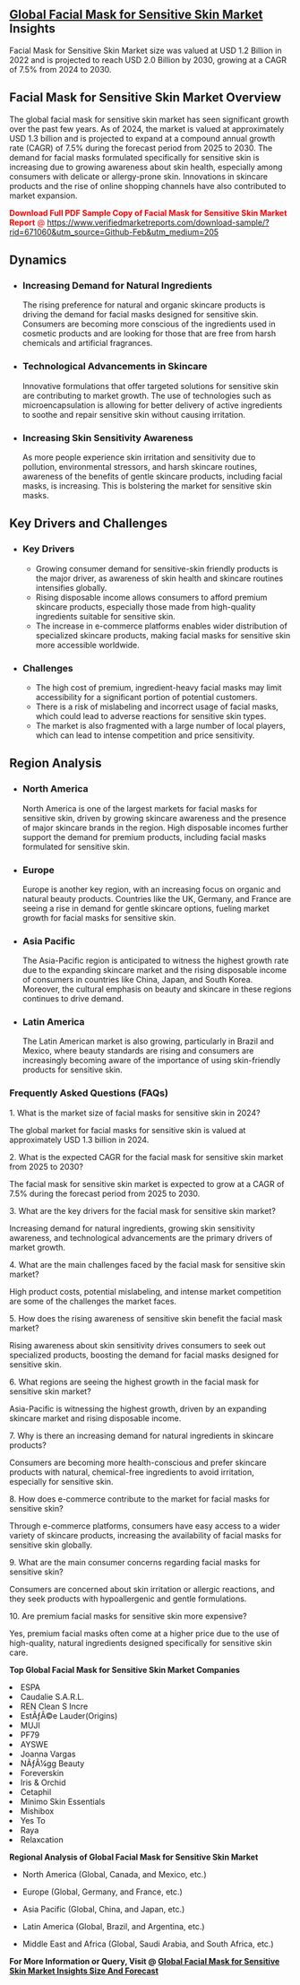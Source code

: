 <h2><a href="https://www.verifiedmarketreports.com/download-sample/?rid=671060&amp;utm_source=Github&amp;utm_medium=205" target="_blank">Global Facial Mask for Sensitive Skin Market</a> Insights</h2><p>Facial Mask for Sensitive Skin Market size was valued at USD 1.2 Billion in 2022 and is projected to reach USD 2.0 Billion by 2030, growing at a CAGR of 7.5% from 2024 to 2030.</p><p> <h2>Facial Mask for Sensitive Skin Market Overview</h2> <p>The global facial mask for sensitive skin market has seen significant growth over the past few years. As of 2024, the market is valued at approximately USD 1.3 billion and is projected to expand at a compound annual growth rate (CAGR) of 7.5% during the forecast period from 2025 to 2030. The demand for facial masks formulated specifically for sensitive skin is increasing due to growing awareness about skin health, especially among consumers with delicate or allergy-prone skin. Innovations in skincare products and the rise of online shopping channels have also contributed to market expansion.</p> <p><p><span class=""><span style="color: #ff0000;"><strong>Download Full PDF Sample Copy of Facial Mask for Sensitive Skin Market Report</strong> @ </span><a href="https://www.verifiedmarketreports.com/download-sample/?rid=671060&amp;utm_source=Github-Feb&amp;utm_medium=205" target="_blank">https://www.verifiedmarketreports.com/download-sample/?rid=671060&amp;utm_source=Github-Feb&amp;utm_medium=205</a></span></p></p> <h2>Dynamics</h2> <ul> <li><h3>Increasing Demand for Natural Ingredients</h3> The rising preference for natural and organic skincare products is driving the demand for facial masks designed for sensitive skin. Consumers are becoming more conscious of the ingredients used in cosmetic products and are looking for those that are free from harsh chemicals and artificial fragrances.</li> <li><h3>Technological Advancements in Skincare</h3> Innovative formulations that offer targeted solutions for sensitive skin are contributing to market growth. The use of technologies such as microencapsulation is allowing for better delivery of active ingredients to soothe and repair sensitive skin without causing irritation.</li> <li><h3>Increasing Skin Sensitivity Awareness</h3> As more people experience skin irritation and sensitivity due to pollution, environmental stressors, and harsh skincare routines, awareness of the benefits of gentle skincare products, including facial masks, is increasing. This is bolstering the market for sensitive skin masks.</li> </ul> <h2>Key Drivers and Challenges</h2> <ul> <li><h3>Key Drivers</h3> <ul> <li>Growing consumer demand for sensitive-skin friendly products is the major driver, as awareness of skin health and skincare routines intensifies globally.</li> <li>Rising disposable income allows consumers to afford premium skincare products, especially those made from high-quality ingredients suitable for sensitive skin.</li> <li>The increase in e-commerce platforms enables wider distribution of specialized skincare products, making facial masks for sensitive skin more accessible worldwide.</li> </ul> </li> <li><h3>Challenges</h3> <ul> <li>The high cost of premium, ingredient-heavy facial masks may limit accessibility for a significant portion of potential customers.</li> <li>There is a risk of mislabeling and incorrect usage of facial masks, which could lead to adverse reactions for sensitive skin types.</li> <li>The market is also fragmented with a large number of local players, which can lead to intense competition and price sensitivity.</li> </ul> </li> </ul> <h2>Region Analysis</h2> <ul> <li><h3>North America</h3> North America is one of the largest markets for facial masks for sensitive skin, driven by growing skincare awareness and the presence of major skincare brands in the region. High disposable incomes further support the demand for premium products, including facial masks formulated for sensitive skin.</li> <li><h3>Europe</h3> Europe is another key region, with an increasing focus on organic and natural beauty products. Countries like the UK, Germany, and France are seeing a rise in demand for gentle skincare options, fueling market growth for facial masks for sensitive skin.</li> <li><h3>Asia Pacific</h3> The Asia-Pacific region is anticipated to witness the highest growth rate due to the expanding skincare market and the rising disposable income of consumers in countries like China, Japan, and South Korea. Moreover, the cultural emphasis on beauty and skincare in these regions continues to drive demand.</li> <li><h3>Latin America</h3> The Latin American market is also growing, particularly in Brazil and Mexico, where beauty standards are rising and consumers are increasingly becoming aware of the importance of using skin-friendly products for sensitive skin.</li> </ul> <h3>Frequently Asked Questions (FAQs)</h3> <p>1. What is the market size of facial masks for sensitive skin in 2024?</p> <p>The global market for facial masks for sensitive skin is valued at approximately USD 1.3 billion in 2024.</p> <p>2. What is the expected CAGR for the facial mask for sensitive skin market from 2025 to 2030?</p> <p>The facial mask for sensitive skin market is expected to grow at a CAGR of 7.5% during the forecast period from 2025 to 2030.</p> <p>3. What are the key drivers for the facial mask for sensitive skin market?</p> <p>Increasing demand for natural ingredients, growing skin sensitivity awareness, and technological advancements are the primary drivers of market growth.</p> <p>4. What are the main challenges faced by the facial mask for sensitive skin market?</p> <p>High product costs, potential mislabeling, and intense market competition are some of the challenges the market faces.</p> <p>5. How does the rising awareness of sensitive skin benefit the facial mask market?</p> <p>Rising awareness about skin sensitivity drives consumers to seek out specialized products, boosting the demand for facial masks designed for sensitive skin.</p> <p>6. What regions are seeing the highest growth in the facial mask for sensitive skin market?</p> <p>Asia-Pacific is witnessing the highest growth, driven by an expanding skincare market and rising disposable income.</p> <p>7. Why is there an increasing demand for natural ingredients in skincare products?</p> <p>Consumers are becoming more health-conscious and prefer skincare products with natural, chemical-free ingredients to avoid irritation, especially for sensitive skin.</p> <p>8. How does e-commerce contribute to the market for facial masks for sensitive skin?</p> <p>Through e-commerce platforms, consumers have easy access to a wider variety of skincare products, increasing the availability of facial masks for sensitive skin globally.</p> <p>9. What are the main consumer concerns regarding facial masks for sensitive skin?</p> <p>Consumers are concerned about skin irritation or allergic reactions, and they seek products with hypoallergenic and gentle formulations.</p> <p>10. Are premium facial masks for sensitive skin more expensive?</p> <p>Yes, premium facial masks often come at a higher price due to the use of high-quality, natural ingredients designed specifically for sensitive skin care.</p> </p><p><strong>Top Global Facial Mask for Sensitive Skin Market Companies</strong></p><div data-test-id=""><p><li>ESPA</li><li> Caudalie S.A.R.L.</li><li> REN Clean S Incre</li><li> EstÃƒÂ©e Lauder(Origins)</li><li> MUJI</li><li> PF79</li><li> AYSWE</li><li> Joanna Vargas</li><li> NÃƒÂ¼gg Beauty</li><li> Foreverskin</li><li> Iris & Orchid</li><li> Cetaphil</li><li> Minimo Skin Essentials</li><li> Mishibox</li><li> Yes To</li><li> Raya</li><li> Relaxcation</li></p><div><strong>Regional Analysis of&nbsp;Global Facial Mask for Sensitive Skin Market</strong></div><ul><li dir="ltr"><p dir="ltr">North America&nbsp;(Global, Canada, and Mexico, etc.)</p></li><li dir="ltr"><p dir="ltr">Europe (Global, Germany, and France, etc.)</p></li><li dir="ltr"><p dir="ltr">Asia Pacific&nbsp;(Global, China, and Japan, etc.)</p></li><li dir="ltr"><p dir="ltr">Latin America&nbsp;(Global, Brazil, and Argentina, etc.)</p></li><li dir="ltr">Middle East and Africa&nbsp;(Global, Saudi Arabia, and South Africa, etc.)</li></ul><p><strong>For More Information or Query, Visit @&nbsp;</strong><strong><a href="https://www.verifiedmarketreports.com/product/facial-mask-for-sensitive-skin-market/?utm_source=Github&amp;utm_medium=205" target="_blank">Global Facial Mask for Sensitive Skin Market Insights Size And Forecast</a></strong></p></div>
